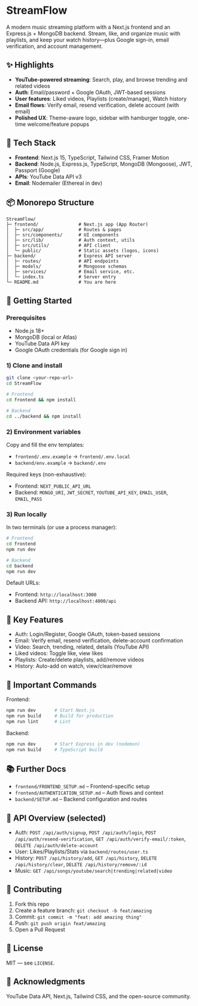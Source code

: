 # StreamFlow

A modern music streaming platform with a Next.js frontend and an Express.js + MongoDB backend. Stream, like, and organize music with playlists, and keep your watch history—plus Google sign-in, email verification, and account management.

## ✨ Highlights

- **YouTube-powered streaming**: Search, play, and browse trending and related videos
- **Auth**: Email/password + Google OAuth, JWT-based sessions
- **User features**: Liked videos, Playlists (create/manage), Watch history
- **Email flows**: Verify email, resend verification, delete account (with email)
- **Polished UX**: Theme-aware logo, sidebar with hamburger toggle, one-time welcome/feature popups

## 🧱 Tech Stack

- **Frontend**: Next.js 15, TypeScript, Tailwind CSS, Framer Motion
- **Backend**: Node.js, Express.js, TypeScript, MongoDB (Mongoose), JWT, Passport (Google)
- **APIs**: YouTube Data API v3
- **Email**: Nodemailer (Ethereal in dev)

## 📦 Monorepo Structure

```
StreamFlow/
├─ frontend/               # Next.js app (App Router)
│  ├─ src/app/             # Routes & pages
│  ├─ src/components/      # UI components
│  ├─ src/lib/             # Auth context, utils
│  ├─ src/utils/           # API client
│  └─ public/              # Static assets (logos, icons)
├─ backend/                # Express API server
│  ├─ routes/              # API endpoints
│  ├─ models/              # Mongoose schemas
│  ├─ services/            # Email service, etc.
│  └─ index.ts             # Server entry
└─ README.md               # You are here
```

## 🚀 Getting Started

### Prerequisites

- Node.js 18+
- MongoDB (local or Atlas)
- YouTube Data API key
- Google OAuth credentials (for Google sign in)

### 1) Clone and install

```bash
git clone <your-repo-url>
cd StreamFlow

# Frontend
cd frontend && npm install

# Backend
cd ../backend && npm install
```

### 2) Environment variables

Copy and fill the env templates:

- `frontend/.env.example` → `frontend/.env.local`
- `backend/env.example` → `backend/.env`

Required keys (non-exhaustive):

- Frontend: `NEXT_PUBLIC_API_URL`
- Backend: `MONGO_URI`, `JWT_SECRET`, `YOUTUBE_API_KEY`, `EMAIL_USER`, `EMAIL_PASS`

### 3) Run locally

In two terminals (or use a process manager):

```bash
# Frontend
cd frontend
npm run dev

# Backend
cd backend
npm run dev
```

Default URLs:

- Frontend: `http://localhost:3000`
- Backend API: `http://localhost:4000/api`

## 🔐 Key Features

- Auth: Login/Register, Google OAuth, token-based sessions
- Email: Verify email, resend verification, delete-account confirmation
- Video: Search, trending, related, details (YouTube API)
- Liked videos: Toggle like, view likes
- Playlists: Create/delete playlists, add/remove videos
- History: Auto-add on watch, view/clear/remove

## 🧭 Important Commands

Frontend:

```bash
npm run dev       # Start Next.js
npm run build     # Build for production
npm run lint      # Lint
```

Backend:

```bash
npm run dev       # Start Express in dev (nodemon)
npm run build     # TypeScript build
```

## 📚 Further Docs

- `frontend/FRONTEND_SETUP.md` – Frontend-specific setup
- `frontend/AUTHENTICATION_SETUP.md` – Auth flows and context
- `backend/SETUP.md` – Backend configuration and routes

## 📝 API Overview (selected)

- Auth: `POST /api/auth/signup`, `POST /api/auth/login`, `POST /api/auth/resend-verification`, `GET /api/auth/verify-email/:token`, `DELETE /api/auth/delete-account`
- User: Likes/Playlists/Stats via `backend/routes/user.ts`
- History: `POST /api/history/add`, `GET /api/history`, `DELETE /api/history/clear`, `DELETE /api/history/remove/:id`
- Music: `GET /api/songs/youtube/search|trending|related|video`

## 🤝 Contributing

1. Fork this repo
2. Create a feature branch: `git checkout -b feat/amazing`
3. Commit: `git commit -m "feat: add amazing thing"`
4. Push: `git push origin feat/amazing`
5. Open a Pull Request

## 📄 License

MIT — see `LICENSE`.

## 🙌 Acknowledgments

YouTube Data API, Next.js, Tailwind CSS, and the open-source community.
